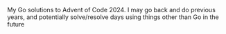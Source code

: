 My Go solutions to Advent of Code 2024. I may go back and do previous years, and potentially solve/resolve days using things other than Go in the future
